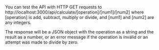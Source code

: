 You can test the API with HTTP GET requests to http://localhost:3000/api/calculate/[operation]/[num1]/[num2] where [operation] is add, subtract, multiply or divide, and [num1] and [num2] are any integers. 

The response will be a JSON object with the operation as a string and the result as a number, or an error message if the operation is invalid or an attempt was made to divide by zero.
